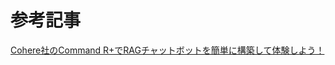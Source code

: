 # 参考記事

[Cohere社のCommand R+でRAGチャットボットを簡単に構築して体験しよう！](https://qiita.com/itokazu/items/2b519ef301fdf1430486)